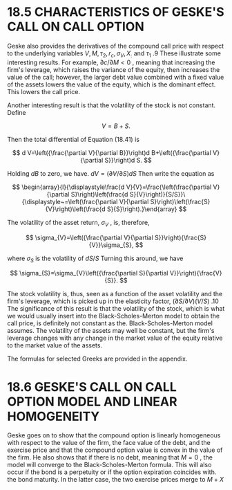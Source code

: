 # 18.5 CHARACTERISTICS OF GESKE'S CALL ON CALL OPTION

Geske also provides the derivatives of the compound call price with respect to the underlying variables $V,M,\tau_{2},r_{c},\sigma_{V},X_{:}$ and $\tau_{1}$ .9 These illustrate some interesting results. For example, $\partial c/\partial M<0$ , meaning that increasing the firm's leverage, which raises the variance of the equity, then increases the value of the call; however, the larger debt value combined with a fixed value of the assets lowers the value of the equity, which is the dominant effect. This lowers the call price.

Another interesting result is that the volatility of the stock is not constant. Define

$$
V=B+S.
$$

Then the total differential of Equation (18.41) is

$$
d V=\left({\frac{\partial V}{\partial B}}\right)d B+\left({\frac{\partial V}{\partial S}}\right)d S.
$$

Holding $d B$ to zero, we have. $d V=(\partial V/\partial S)d S$ Then write the equation as

$$
\begin{array}{l}{\displaystyle\frac{d V}{V}=\frac{\left(\frac{\partial V}{\partial S}\right)\left(\frac{d S}{V}\right)}{S/S}}\ {\displaystyle~=\left(\frac{\partial V}{\partial S}\right)\left(\frac{S}{V}\right)\left(\frac{d S}{S}\right).}\end{array}
$$

The volatility of the asset return, $\sigma_{V}$ , is, therefore,

$$
\sigma_{V}=\left({\frac{\partial V}{\partial S}}\right){\frac{S}{V}}\sigma_{S},
$$

where $\sigma_{S}$ is the volatility of $d S/S$ Turning this around, we have

$$
\sigma_{S}=\sigma_{V}\left({\frac{\partial S}{\partial V}}\right){\frac{V}{S}}.
$$

The stock volatility is, thus, seen as a function of the asset volatility and the firm's leverage, which is picked up in the elasticity factor, $(\partial S/\partial V)(V/S)$ .10 The significance of this result is that the volatility of the stock, which is what we would usually insert into the Black-Scholes-Merton model to obtain the call price, is definitely not constant as the. Black-Scholes-Merton model assumes. The volatility of the assets may well be constant, but the firm's leverage changes with any change in the market value of the equity relative to the market value of the assets.

The formulas for selected Greeks are provided in the appendix.

# 18.6 GESKE'S CALL ON CALL OPTION MODEL AND LINEAR HOMOGENEITY

Geske goes on to show that the compound option is linearly homogeneous with respect to the value of the firm, the face value of the debt, and the exercise price and that the compound option value is convex in the value of the firm. He also shows that if there is no debt, meaning that $M=0$ , the model will converge to the Black-Scholes-Merton formula. This will also occur if the bond is a perpetuity or if the option expiration coincides with. the bond maturity. In the latter case, the two exercise prices merge to $M+X$
